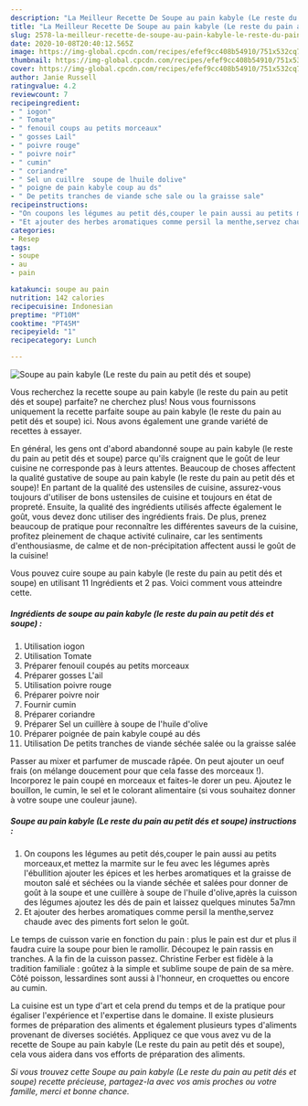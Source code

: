 ```yaml
---
description: "La Meilleur Recette De Soupe au pain kabyle (Le reste du pain au petit dés et soupe)"
title: "La Meilleur Recette De Soupe au pain kabyle (Le reste du pain au petit dés et soupe)"
slug: 2578-la-meilleur-recette-de-soupe-au-pain-kabyle-le-reste-du-pain-au-petit-des-et-soupe
date: 2020-10-08T20:40:12.565Z
image: https://img-global.cpcdn.com/recipes/efef9cc408b54910/751x532cq70/soupe-au-pain-kabyle-le-reste-du-pain-au-petit-des-et-soupe-photo-principale-de-la-recette.jpg
thumbnail: https://img-global.cpcdn.com/recipes/efef9cc408b54910/751x532cq70/soupe-au-pain-kabyle-le-reste-du-pain-au-petit-des-et-soupe-photo-principale-de-la-recette.jpg
cover: https://img-global.cpcdn.com/recipes/efef9cc408b54910/751x532cq70/soupe-au-pain-kabyle-le-reste-du-pain-au-petit-des-et-soupe-photo-principale-de-la-recette.jpg
author: Janie Russell
ratingvalue: 4.2
reviewcount: 7
recipeingredient:
- " iogon"
- " Tomate"
- " fenouil coups au petits morceaux"
- " gosses Lail"
- " poivre rouge"
- " poivre noir"
- " cumin"
- " coriandre"
- " Sel un cuillre  soupe de lhuile dolive"
- " poigne de pain kabyle coup au ds"
- " De petits tranches de viande sche sale ou la graisse sale"
recipeinstructions:
- "On coupons les légumes au petit dés,couper le pain aussi au petits morceaux,et mettez la marmite sur le feu avec les légumes après l&#39;ébullition ajouter les épices et les herbes aromatiques et la graisse de mouton salé et séchées ou la viande séchée et salées pour donner de goût à la soupe et une cuillère à soupe de l&#39;huile d&#39;olive,après la cuisson des légumes ajoutez les dés de pain et laissez quelques minutes 5a7mn"
- "Et ajouter des herbes aromatiques comme persil la menthe,servez chaude avec des piments fort selon le goût."
categories:
- Resep
tags:
- soupe
- au
- pain

katakunci: soupe au pain 
nutrition: 142 calories
recipecuisine: Indonesian
preptime: "PT10M"
cooktime: "PT45M"
recipeyield: "1"
recipecategory: Lunch

---
```



![Soupe au pain kabyle (Le reste du pain au petit dés et soupe)](https://img-global.cpcdn.com/recipes/efef9cc408b54910/751x532cq70/soupe-au-pain-kabyle-le-reste-du-pain-au-petit-des-et-soupe-photo-principale-de-la-recette.jpg)

Vous recherchez la recette soupe au pain kabyle (le reste du pain au petit dés et soupe) parfaite? ne cherchez plus! Nous vous fournissons uniquement la recette parfaite soupe au pain kabyle (le reste du pain au petit dés et soupe) ici. Nous avons également une grande variété de recettes à essayer.

En général, les gens ont d'abord abandonné soupe au pain kabyle (le reste du pain au petit dés et soupe) parce qu'ils craignent que le goût de leur cuisine ne corresponde pas à leurs attentes. Beaucoup de choses affectent la qualité gustative de soupe au pain kabyle (le reste du pain au petit dés et soupe)! En partant de la qualité des ustensiles de cuisine, assurez-vous toujours d'utiliser de bons ustensiles de cuisine et toujours en état de propreté. Ensuite, la qualité des ingrédients utilisés affecte également le goût, vous devez donc utiliser des ingrédients frais. De plus, prenez beaucoup de pratique pour reconnaître les différentes saveurs de la cuisine, profitez pleinement de chaque activité culinaire, car les sentiments d'enthousiasme, de calme et de non-précipitation affectent aussi le goût de la cuisine!

<!--inarticleads1-->

Vous pouvez cuire soupe au pain kabyle (le reste du pain au petit dés et soupe) en utilisant 11 Ingrédients et 2 pas. Voici comment vous atteindre cette.

##### Ingrédients de soupe au pain kabyle (le reste du pain au petit dés et soupe) :

1. Utilisation  iogon
1. Utilisation  Tomate
1. Préparer  fenouil coupés au petits morceaux
1. Préparer  gosses L&#39;ail
1. Utilisation  poivre rouge
1. Préparer  poivre noir
1. Fournir  cumin
1. Préparer  coriandre
1. Préparer  Sel un cuillère à soupe de l&#39;huile d&#39;olive
1. Préparer  poignée de pain kabyle coupé au dés
1. Utilisation  De petits tranches de viande séchée salée ou la graisse salée


Passer au mixer et parfumer de muscade râpée. On peut ajouter un oeuf frais (on mélange doucement pour que cela fasse des morceaux !). Incorporez le pain coupé en morceaux et faites-le dorer un peu. Ajoutez le bouillon, le cumin, le sel et le colorant alimentaire (si vous souhaitez donner à votre soupe une couleur jaune). 

<!--inarticleads2-->

##### Soupe au pain kabyle (Le reste du pain au petit dés et soupe) instructions :

1. On coupons les légumes au petit dés,couper le pain aussi au petits morceaux,et mettez la marmite sur le feu avec les légumes après l&#39;ébullition ajouter les épices et les herbes aromatiques et la graisse de mouton salé et séchées ou la viande séchée et salées pour donner de goût à la soupe et une cuillère à soupe de l&#39;huile d&#39;olive,après la cuisson des légumes ajoutez les dés de pain et laissez quelques minutes 5a7mn
1. Et ajouter des herbes aromatiques comme persil la menthe,servez chaude avec des piments fort selon le goût.


Le temps de cuisson varie en fonction du pain : plus le pain est dur et plus il faudra cuire la soupe pour bien le ramollir. Découpez le pain rassis en tranches. A la fin de la cuisson passez. Christine Ferber est fidèle à la tradition familiale : goûtez à la simple et sublime soupe de pain de sa mère. Côté poisson, lessardines sont aussi à l&#39;honneur, en croquettes ou encore au cumin. 

<!--inarticleads1-->

<p>
La cuisine est un type d'art et cela prend du temps et de la pratique pour égaliser l'expérience et l'expertise dans le domaine. Il existe plusieurs formes de préparation des aliments et également plusieurs types d'aliments provenant de diverses sociétés. Appliquez ce que vous avez vu de la recette de Soupe au pain kabyle (Le reste du pain au petit dés et soupe), cela vous aidera dans vos efforts de préparation des aliments.
</p>

<p>
<i>Si vous trouvez cette Soupe au pain kabyle (Le reste du pain au petit dés et soupe) recette précieuse, partagez-la avec vos amis proches ou votre famille, merci et bonne chance.</i>
</p>
